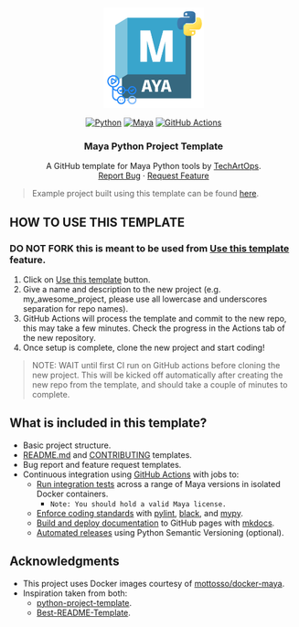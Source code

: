<a id="readme-top"></a>

<div align="center">


<!-- PROJECT LOGO -->
<br />
  <a href="https://github.com/mattdeform/MayaPythonProjectTemplate">
    <img src="docs/resources/images/maya_python_logo.png" alt="MayaPythonLogo" width="175" height="175">
  </a>

[![Python][python_3-shield]][python-url]
[![Maya][maya-shield]][maya-url]
[![GitHub Actions][github-actions-shield]][github-actions-url]

<h3 align="center">Maya Python Project Template</h3>

  <p align="center">
    A GitHub template for Maya Python tools by <a href="https://www.techartops.com">TechArtOps</a>.<br>
    <a href="https://github.com/mattdeform/MayaPythonProjectTemplate/issues/new?labels=bug&template=bug-report---.md">Report Bug</a>
    ·
    <a href="https://github.com/mattdeform/MayaPythonProjectTemplate/issues/new?labels=enhancement&template=feature-request---.md">Request Feature</a>
  </p>
</div>

> Example project built using this template can be found [here](https://github.com/mattdeform/locator_creator). 

## HOW TO USE THIS TEMPLATE

### DO NOT FORK this is meant to be used from [Use this template][use-template-link] feature.

1. Click on [Use this template][use-template-link] button.
2. Give a name and description to the new project (e.g. my_awesome_project, please use all lowercase and underscores separation for repo names).
3. GitHub Actions will process the template and commit to the new repo, this may take a few minutes. Check the progress in the Actions tab of the new repository.
4. Once setup is complete, clone the new project and start coding!

> NOTE: WAIT until first CI run on GitHub actions before cloning the new project. This will be kicked off automatically after creating the new repo from the template, and should take a couple of minutes to complete.

## What is included in this template?
* Basic project structure.
* [README.md](_README) and [CONTRIBUTING](CONTRIBUTING.md) templates.
* Bug report and feature request templates.
* Continuous integration using [GitHub Actions][github-actions-url] with jobs to:
  * [Run integration tests](.github/workflows/reusable-maya-tests.yml) across a range of Maya versions in isolated Docker containers. 
    * `Note: You should hold a valid Maya license.`
  * [Enforce coding standards](.github/workflows/reusable-static-analysis.yml) with [pylint](https://pypi.org/project/pylint/), [black](https://github.com/psf/black), and [mypy](https://mypy.readthedocs.io/en/stable/).
  * [Build and deploy documentation](.github/workflows/reusable-build-and-deploy-docs.yml) to GitHub pages with [mkdocs](https://www.mkdocs.org/).
  * [Automated releases](.github/workflows/ci-release.yml) using Python Semantic Versioning (optional).


<!-- ACKNOWLEDGMENTS -->
## Acknowledgments
* This project uses Docker images courtesy of [mottosso/docker-maya](https://github.com/mottosso/docker-maya).
* Inspiration taken from both:
  * [python-project-template](https://github.com/rochacbruno/python-project-template/tree/main).
  * [Best-README-Template](https://github.com/othneildrew/Best-README-Template).


<!-- MARKDOWN LINKS & IMAGES -->
<!-- https://www.markdownguide.org/basic-syntax/#reference-style-links -->

<!-- Python -->
[python_3-shield]: https://img.shields.io/badge/Python-3.X-grey?logo=python&logoColor=ffdd54&labelColor=%233670A0
[python-url]: https://python.org/
[pytest-shield]: https://img.shields.io/badge/tests-pytest-%230A9EDC
[pytest-url]: https://docs.pytest.org/
[github-actions-shield]: https://img.shields.io/badge/GitHub%20Actions-%232671E5?logo=githubactions&logoColor=white
[github-actions-url]: https://github.com/features/actions

<!-- Maya -->
[maya-shield]: https://img.shields.io/badge/Autodesk-Maya-%2337A5CC?logo=autodeskmaya&logoColor=%2337A5CC
[maya-url]: https://www.autodesk.com/nz/products/maya/overview

<!-- template links -->
[use-template-link]: https://github.com/mattdeform/MayaPythonProjectTemplate/generate
